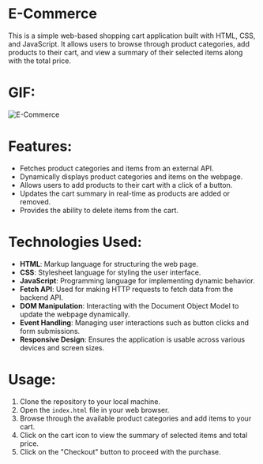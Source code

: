 ﻿# E-Commerce

This is a simple web-based shopping cart application built with HTML, CSS, and JavaScript. It allows users to browse through product categories, add products to their cart, and view a summary of their selected items along with the total price. 

# GIF:

![E-Commerce](https://github.com/SakirParlakbileker/E-Commerce/assets/147662891/7e80a904-5ec8-4b04-84e3-1a72434c59cc)


# Features:
- Fetches product categories and items from an external API.
- Dynamically displays product categories and items on the webpage.
- Allows users to add products to their cart with a click of a button.
- Updates the cart summary in real-time as products are added or removed.
- Provides the ability to delete items from the cart.

# Technologies Used:
- **HTML**: Markup language for structuring the web page.
- **CSS**: Stylesheet language for styling the user interface.
- **JavaScript**: Programming language for implementing dynamic behavior.
- **Fetch API**: Used for making HTTP requests to fetch data from the backend API.
- **DOM Manipulation**: Interacting with the Document Object Model to update the webpage dynamically.
- **Event Handling**: Managing user interactions such as button clicks and form submissions.
- **Responsive Design**: Ensures the application is usable across various devices and screen sizes.

# Usage:
1. Clone the repository to your local machine.
2. Open the `index.html` file in your web browser.
3. Browse through the available product categories and add items to your cart.
4. Click on the cart icon to view the summary of selected items and total price.
5. Click on the "Checkout" button to proceed with the purchase.
